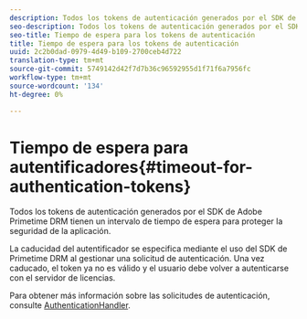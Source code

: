 ```yaml
---
description: Todos los tokens de autenticación generados por el SDK de Adobe Primetime DRM tienen un intervalo de tiempo de espera para proteger la seguridad de la aplicación.
seo-description: Todos los tokens de autenticación generados por el SDK de Adobe Primetime DRM tienen un intervalo de tiempo de espera para proteger la seguridad de la aplicación.
seo-title: Tiempo de espera para los tokens de autenticación
title: Tiempo de espera para los tokens de autenticación
uuid: 2c2b0dad-0979-4d49-b109-2700ceb4d722
translation-type: tm+mt
source-git-commit: 5749142d42f7d7b36c96592955d1f71f6a7956fc
workflow-type: tm+mt
source-wordcount: '134'
ht-degree: 0%

---
```



# Tiempo de espera para autentificadores{#timeout-for-authentication-tokens}

Todos los tokens de autenticación generados por el SDK de Adobe Primetime DRM tienen un intervalo de tiempo de espera para proteger la seguridad de la aplicación.

La caducidad del autentificador se especifica mediante el uso del SDK de Primetime DRM al gestionar una solicitud de autenticación. Una vez caducado, el token ya no es válido y el usuario debe volver a autenticarse con el servidor de licencias.

Para obtener más información sobre las solicitudes de autenticación, consulte [AuthenticationHandler](https://help.adobe.com/en_US/primetime/api/drm-apis/server/javadocs-flashaccess-pro/com/adobe/flashaccess/sdk/protocol/authentication/AuthenticationHandler.html).

